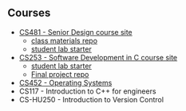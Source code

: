 ## Courses

- [CS481 - Senior Design course site](https://shanepanter.com/capstone)
  - [class materials repo](https://github.com/shanep/capstone)
  - [student lab starter](https://github.com/shanep/capstone-starter)
- [CS253 - Software Development in C course site](https://shanepanter.com/c-devel)
  - [student lab starter](https://github.com/shanep/c-devel-starter)
  - [Final project repo](https://github.com/shanep/c-devel-final)
- [CS452 - Operating Systems](https://shanepanter.com/operating-systems)
- CS117 - Introduction to C++ for engineers
- CS-HU250 - Introduction to Version Control

